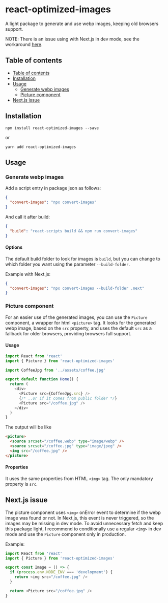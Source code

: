 # react-optimized-images

A light package to generate and use webp images, keeping old browsers support.

NOTE: There is an issue using with Next.js in dev mode, see the workaround [here](#nextjs-issue).

## Table of contents

- [Table of contents](#table-of-contents)
- [Installation](#installation)
- [Usage](#usage)
  - [Generate webp images](#generate-webp-images)
  - [Picture component](#picture-component)
- [Next.js issue](#nextjs-issue)

## Installation

```
npm install react-optimized-images --save
```

or

```
yarn add react-optimized-images
```

## Usage

### Generate webp images

Add a script entry in package json as follows:

```json
{
  "convert-images": "npx convert-images"
}
```

And call it after build:

```json
{
  "build": "react-scripts build && npm run convert-images"
}
```

#### Options

The default build folder to look for images is `build`, but you can change to which folder you want using the parameter `--build-folder`.

Example with Next.js:

```json
{
  "convert-images": "npx convert-images --build-folder .next"
}
```

### Picture component

For an easier use of the generated images, you can use the `Picture` component, a wrapper for html `<picture>` tag. It looks for the generated webp image, based on the `src` property, and uses the default `src` as a fallback for older browsers, providing browsers full support.

#### Usage

```javascript
import React from 'react'
import { Picture } from 'react-optimized-images'

import CoffeeJpg from '../assets/coffee.jpg'

export default function Home() {
  return (
    <div>
      <Picture src={CoffeeJpg.src} />
      {/* ..or if it comes from public folder */}
      <Picture src="/coffee.jpg" />
    </div>
  )
}
```

The output will be like

```html
<picture>
  <source srcset="/coffee.webp" type="image/webp" />
  <source srcset="/coffee.jpg" type="image/jpeg" />
  <img src="/coffee.jpg" />
</picture>
```

#### Properties

It uses the same properties from HTML `<img>` tag. The only mandatory property is `src`.

## Next.js issue

The picture component uses `<img>` onError event to determine if the webp image was found or not. In Next.js, this event is never triggered, so the images may be missing in dev mode. To avoid unnecessary fetch and keep this package light, I recommend to conditionally use a regular `<img>` in dev mode and use the `Picture` component only in production.

Example:

```javascript
import React from 'react'
import { Picture } from 'react-optimized-images'

export const Image = () => {
  if (process.env.NODE_ENV === 'development') {
    return <img src="/coffee.jpg" />
  }

  return <Picture src="/coffee.jpg" />
}
```
